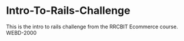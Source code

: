 Intro-To-Rails-Challenge
========================

This is the intro to rails challenge from the RRCBIT Ecommerce course. WEBD-2000
